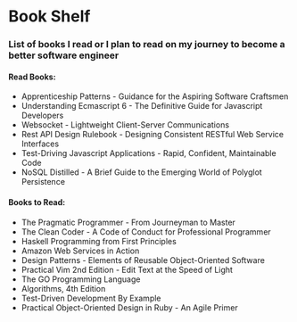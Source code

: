 # Book Shelf

### List of books I read or I plan to read on my journey to become a better software engineer

#### Read Books:

- Apprenticeship Patterns - Guidance for the Aspiring Software Craftsmen
- Understanding Ecmascript 6 - The Definitive Guide for Javascript Developers
- Websocket - Lightweight Client-Server Communications
- Rest API Design Rulebook - Designing Consistent RESTful Web Service
    Interfaces
- Test-Driving Javascript Applications - Rapid, Confident, Maintainable Code
- NoSQL Distilled - A Brief Guide to the Emerging World of Polyglot Persistence


#### Books to Read:

- The Pragmatic Programmer - From Journeyman to Master
- The Clean Coder - A Code of Conduct for Professional Programmer
- Haskell Programming from First Principles
- Amazon Web Services in Action
- Design Patterns - Elements of Reusable Object-Oriented Software
- Practical Vim 2nd Edition - Edit Text at the Speed of Light
- The GO Programming Language
- Algorithms, 4th Edition
- Test-Driven Development By Example
- Practical Object-Oriented Design in Ruby - An Agile Primer
